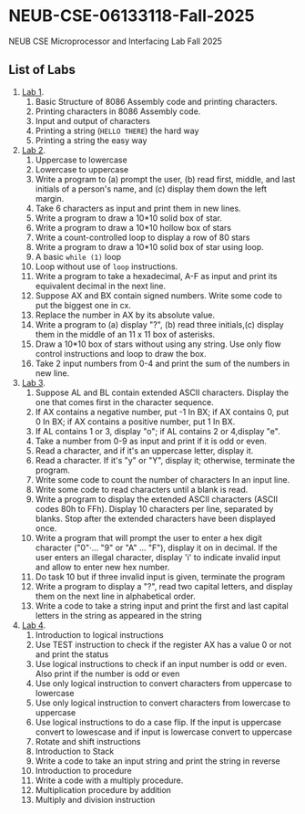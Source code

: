 # NEUB-CSE-06133118-Fall-2025
NEUB CSE Microprocessor and Interfacing Lab Fall 2025
## List of Labs
1. [Lab 1](https://github.com/shparvez001/NEUB-CSE-06133118-Fall-2025/tree/main/lab-1.md).
	  1. Basic Structure of 8086 Assembly code and printing characters.
      2. Printing characters in 8086 Assembly code.
	  3. Input and output of characters
	  4. Printing a string (`HELLO THERE`) the hard way
	  5. Printing a string the easy way
2. [Lab 2](https://github.com/shparvez001/NEUB-CSE-06133118-Fall-2025/tree/main/lab-2.md).
	  1. Uppercase to lowercase
      2. Lowercase to uppercase
      3. Write a program to (a) prompt the user, (b) read first, middle, and last initials of a person's name, and (c) display them down the left margin.
      4. Take 6 characters as input and print them in new lines.
      5. Write a program to draw a 10*10 solid box of star.
      6. Write a program to draw a 10*10 hollow box of stars
      7. Write a count-controlled loop to display a row of 80 stars
      8. Write a program to draw a 10*10 solid box of star using loop.
      9. A basic `while (1)` loop
      10. Loop without use of `loop` instructions.
      11. Write a program to take a hexadecimal, A-F as input and print its equivalent decimal in the next line.
      12. Suppose AX and BX contain signed numbers. Write some code to put the biggest one in cx.
      13. Replace the number in AX by its absolute value.
      14. Write a program to (a) display "?", (b) read three initials,(c) display them in the middle of an 11 x 11 box of asterisks.
      15. Draw a 10*10 box of stars without using any string. Use only flow control instructions and loop to draw the box.
      16. Take 2 input numbers from 0-4 and print the sum of the numbers in new line.
3. [Lab 3](https://github.com/shparvez001/NEUB-CSE-06133118-Fall-2025/tree/main/lab-3.md).
	  1. Suppose AL and BL contain extended ASCII characters. Display the one that comes first in the character sequence.
	  2. If AX contains a negative number, put -1 In BX; if AX contains 0, put 0 In BX; if AX contains a positive number, put 1 In BX.
	  3. If AL contains 1 or 3, display "o"; if AL contains 2 or 4,display "e".
	  4. Take a number from 0-9 as input and print if it is odd or even.
	  5. Read a character, and if it's an uppercase letter, display it.
	  6. Read a character. If it's "y" or "Y", display it; otherwise, terminate the program.
	  7. Write some code to count the number of characters In an input line.
	  8. Write some code to read characters until a blank is read.
	  9. Write a program to display the extended ASCII characters (ASCII codes 80h to FFh). Display 10 characters per line, separated by blanks. Stop after the extended characters have been displayed once.
	  10. Write a program that will prompt the user to enter a hex digit character ("0"·... "9" or "A" ... "F"), display it on in decimal. If the user enters an illegal character, display 'i' to indicate invalid input and allow to enter new hex number.
	  11. Do task 10 but if three invalid input is given, terminate the program
	  12. Write a program to display a "?", read two capital letters, and display them on the next line in alphabetical order.
	  13. Write a code to take a string input and print the first and last capital letters in the string as appeared in the string
4. [Lab 4](https://github.com/shparvez001/NEUB-CSE-06133118-Fall-2025/tree/main/lab-4.md).
	  1. Introduction to logical instructions
      2. Use TEST instruction to check if the register AX has a value 0 or not and print the status
      3. Use logical instructions to check if an input number is odd or even. Also print if the number is odd or even
      4. Use only logical instruction to convert characters from uppercase to lowercase
      5. Use only logical instruction to convert characters from lowercase to uppercase
      6. Use logical instructions to do a case flip. If the input is uppercase convert to lowescase and if input is lowercase convert to uppercase
      7. Rotate and shift instructions
      8. Introduction to Stack
      9. Write a code to take an input string and print the string in reverse
      10. Introduction to procedure
      11. Write a code with a multiply procedure.
      12. Multiplication procedure by addition
      13. Multiply and division instruction

